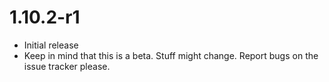 # 1.10.2-r1
* Initial release
* Keep in mind that this is a beta. Stuff might change. Report bugs on the issue tracker please.